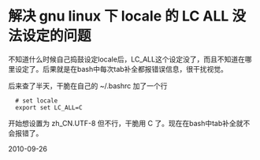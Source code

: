 # 解决 gnu linux 下 locale 的 LC ALL 没法设定的问题


不知道什么时候自己捣鼓设定locale后，LC_ALL这个设定没了，而且不知道在哪里设定了。后果就是在bash中每次tab补全都报错误信息，很干扰视觉。

后来查了半天，干脆在自己的 ~/.bashrc 加了一个行

      # set locale
      export set LC_ALL=C

开始想设置为 zh_CN.UTF-8 但不行，干脆用 C 了。现在在bash中tab补全就不会报错了。


2010-09-26